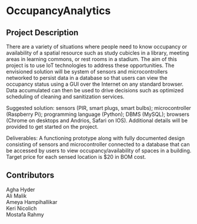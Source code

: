 # OccupancyAnalytics
## Project Description 
There are a variety of situations where people need to know occupancy or availability of a spatial resource such as study cubicles in a library, meeting areas in learning commons, or rest rooms in a stadium. The aim of this project is to use IoT technologies to address these opportunities. The envisioned solution will be system of sensors and microcontrollers networked to persist data in a database so that users can view the occupancy status using a GUI over the Internet on any standard browser. Data accumulated can then be used to drive decisions such as optimized scheduling of cleaning and sanitization services.

Suggested solution: sensors (PIR, smart plugs, smart bulbs); microcontroller (Raspberry Pi); programming language (Python); DBMS (MySQL); browsers (Chrome on desktops and Andrios, Safari on IOS). Additional details will be provided to get started on the project.

Deliverables: A functioning prototype along with fully documented design consisting of sensors and microcontroller connected to a database that can be accessed by users to view occupancy/availability of spaces in a building. Target price for each sensed location is $20 in BOM cost.

## Contributors
Agha Hyder  	        
Ali Malik              
Ameya Hampihallikar  
Keri Nicolich            
Mostafa Rahmy
